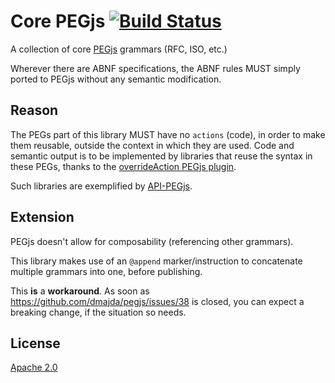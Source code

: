 # Core PEGjs [![Build Status][2]][1]

A collection of core [PEGjs](https://github.com/dmajda/pegjs) grammars (RFC, ISO, etc.)

Wherever there are ABNF specifications, the ABNF rules MUST simply ported to PEGjs without any semantic modification.


## Reason

The PEGs part of this library MUST have no `actions` (code), in order to make them reusable, outside the context in which they are used. Code and semantic output is to be implemented by libraries that reuse the syntax in these PEGs, thanks to the [overrideAction PEGjs plugin](https://github.com/andreineculau/pegjs-override-action).

Such libraries are exemplified by [API-PEGjs](https://github.com/andreineculau/api-pegjs).


## Extension

PEGjs doesn't allow for composability (referencing other grammars).

This library makes use of an `@append` marker/instruction to concatenate multiple grammars into one, before publishing.

This __is__ a __workaround__. As soon as https://github.com/dmajda/pegjs/issues/38 is closed, you can expect a breaking change, if the situation so needs.


## License

[Apache 2.0](LICENSE)


  [1]: https://travis-ci.org/andreineculau/core-pegjs
  [2]: https://travis-ci.org/andreineculau/core-pegjs.png
